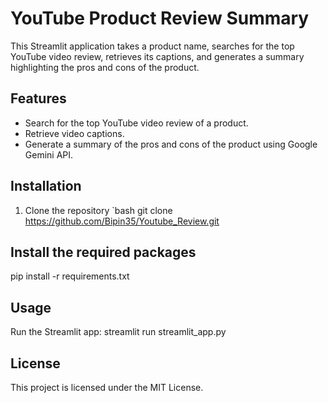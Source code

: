 # YouTube Product Review Summary

This Streamlit application takes a product name, searches for the top YouTube video review, retrieves its captions, and generates a summary highlighting the pros and cons of the product.

## Features
- Search for the top YouTube video review of a product.
- Retrieve video captions.
- Generate a summary of the pros and cons of the product using Google Gemini API.

## Installation
1. Clone the repository
`bash
git clone https://github.com/Bipin35/Youtube_Review.git

## Install the required packages
pip install -r requirements.txt

## Usage
Run the Streamlit app: streamlit run streamlit_app.py

## License 
This project is licensed under the MIT License.
